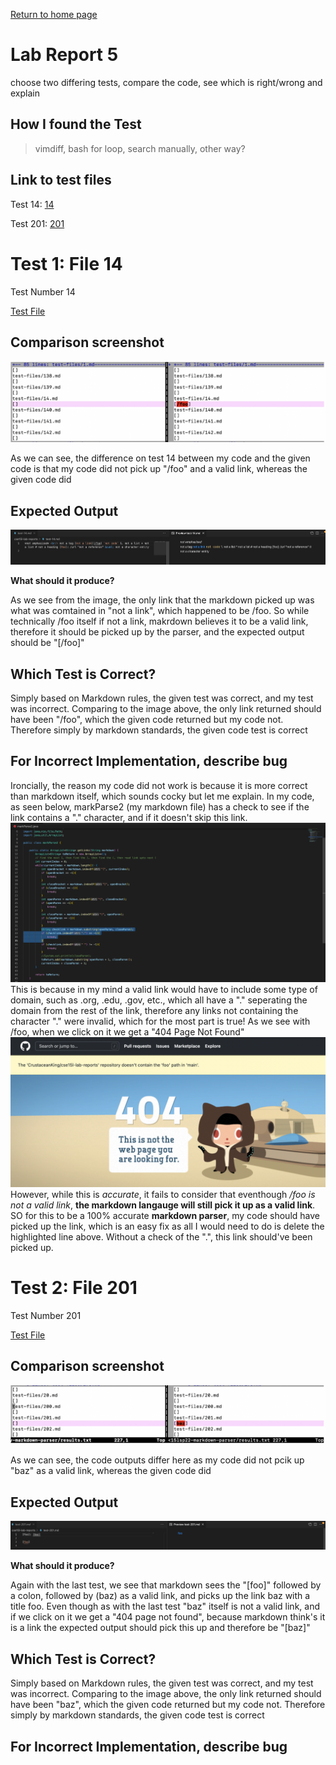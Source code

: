[Return to home page](https://crustaceanking.github.io/cse15l-lab-reports/Lab-reports.html)

# Lab Report 5

choose two differing tests, compare the code, see which is right/wrong and explain

## How I found the Test

>vimdiff, bash for loop, search manually, other way?

## Link to test files

Test 14: [14](https://github.com/nidhidhamnani/markdown-parser/blob/main/test-files/14.md)

Test 201: [201](https://github.com/nidhidhamnani/markdown-parser/blob/main/test-files/201.md)

# Test 1: File 14 

Test Number 14

[Test File](https://github.com/nidhidhamnani/markdown-parser/blob/main/test-files/14.md)

## Comparison screenshot

![Image](Lab5Comp14.png)

As we can see, the difference on test 14 between my code and the given code is that my code did not pick up "/foo" and a valid link, whereas the given code did

## Expected Output

![Image](Lab5Test14Img.png)

**What should it produce?**

As we see from the image, the only link that the markdown picked up was what was comtained in "not a link", which happened to be /foo. So while technically /foo itself if not a link, makrdown believes it to be a valid link, therefore it should be picked up by the parser, and the expected output should be  "[/foo]"

## Which Test is Correct?

Simply based on Markdown rules, the given test was correct, and my test was incorrect. Comparing to the image above, the only link returned should have been "/foo", which the given code returned but my code not. Therefore simply by markdown standards, the given code test is correct

## For Incorrect Implementation, describe bug

Ironcially, the reason my code did not work is because it is more correct than markdown itself, which sounds cocky but let me explain. In my code, as seen below, markParse2 (my markdown file) has a check to see if the link contains a "." character, and if it doesn't skip this link.
![Image](Lab5MarkError.png)
This is because in my mind a valid link would have to include some type of domain, such as .org, .edu, .gov, etc., which all have a "." seperating the domain from the rest of the link, therefore any links not containing the character "." were invalid, which for the most part is true! As we see with /foo, when we click on it we get a "404 Page Not Found"
![Image](Lab5Test14-404.png)
However, while this is *accurate*, it fails to consider that eventhough */foo is not a valid link*, **the markdown langauge will still pick it up as a valid link**. SO for this to be a 100% accurate **markdown parser**, my code should have picked up the link, which is an easy fix as all I would need to do is delete the highlighted line above. Without a check of the ".", this link should've been picked up.

# Test 2: File 201

Test Number 201

[Test File](https://github.com/nidhidhamnani/markdown-parser/blob/main/test-files/201.md)

## Comparison screenshot

![Image](Lab5Comp201.png)

As we can see, the code outputs differ here as my code did not pcik up "baz" as a valid link, whereas the given code did

## Expected Output

![Image](Lab5Test201Img.png)

**What should it produce?**

Again with the last test, we see that markdown sees the "[foo]" followed by a colon, followed by (baz) as a valid link, and picks up the link baz with a title foo. Even though as with the last test "baz" itself is not a valid link, and if we click on it we get a "404 page not found", because markdown think's it is a link the expected output should pick this up and therefore be "[baz]"

## Which Test is Correct?

Simply based on Markdown rules, the given test was correct, and my test was incorrect. Comparing to the image above, the only link returned should have been "baz", which the given code returned but my code not. Therefore simply by markdown standards, the given code test is correct

## For Incorrect Implementation, describe bug
